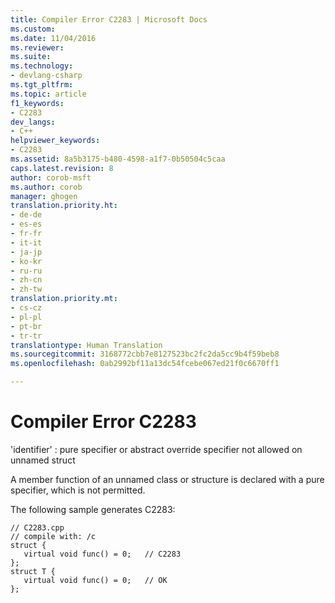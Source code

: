 ```yaml
---
title: Compiler Error C2283 | Microsoft Docs
ms.custom: 
ms.date: 11/04/2016
ms.reviewer: 
ms.suite: 
ms.technology:
- devlang-csharp
ms.tgt_pltfrm: 
ms.topic: article
f1_keywords:
- C2283
dev_langs:
- C++
helpviewer_keywords:
- C2283
ms.assetid: 8a5b3175-b480-4598-a1f7-0b50504c5caa
caps.latest.revision: 8
author: corob-msft
ms.author: corob
manager: ghogen
translation.priority.ht:
- de-de
- es-es
- fr-fr
- it-it
- ja-jp
- ko-kr
- ru-ru
- zh-cn
- zh-tw
translation.priority.mt:
- cs-cz
- pl-pl
- pt-br
- tr-tr
translationtype: Human Translation
ms.sourcegitcommit: 3168772cbb7e8127523bc2fc2da5cc9b4f59beb8
ms.openlocfilehash: 0ab2992bf11a13dc54fcebe067ed21f0c6670ff1

---
```

# Compiler Error C2283
'identifier' : pure specifier or abstract override specifier not allowed on unnamed struct  
  
 A member function of an unnamed class or structure is declared with a pure specifier, which is not permitted.  
  
 The following sample generates C2283:  
  
```  
// C2283.cpp  
// compile with: /c  
struct {  
   virtual void func() = 0;   // C2283  
};  
struct T {  
   virtual void func() = 0;   // OK  
};  
```


<!--HONumber=Jan17_HO1-->


